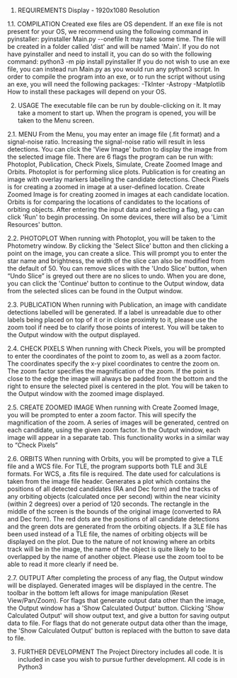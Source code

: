 1. REQUIREMENTS
Display - 1920x1080 Resolution

1.1. COMPILATION
Created exe files are OS dependent. If an exe file is not present for your OS, we recommend using the following command in pyinstaller:
pyinstaller Main.py --onefile
It may take some time. The file will be created in a folder called 'dist' and will be named 'Main'.
If you do not have pyinstaller and need to install it, you can do so with the following command:
python3 -m pip install pyinstaller
If you do not wish to use an exe file, you can instead run Main.py as you would run any python3 script.
In order to compile the program into an exe, or to run the script without using an exe, you will need the following packages:
-TkInter
-Astropy
-Matplotlib
How to install these packages will depend on your OS.

2. USAGE
The executable file can be run by double-clicking on it. It may take a moment to start up.
When the program is opened, you will be taken to the Menu screen.

2.1. MENU
From the Menu, you may enter an image file (.fit format) and a signal-noise ratio. Increasing the signal-noise ratio will result in less detections.
You can click the 'View Image' button to display the image from the selected image file.
There are 6 flags the program can be run with: Photoplot, Publication, Check Pixels, Simulate, Create Zoomed Image and Orbits.
Photoplot is for performing slice plots.
Publication is for creating an image with overlay markers labelling the candidate detections.
Check Pixels is for creating a zoomed in image at a user-defined location.
Create Zoomed Image is for creating zoomed in images at each candidate location.
Orbits is for comparing the locations of candidates to the locations of orbiting objects.
After entering the input data and selecting a flag, you can click 'Run' to begin processing.
On some devices, there will also be a 'Limit Resources' button.

2.2. PHOTOPLOT
When running with Photoplot, you will be taken to the Photometry window.
By clicking the 'Select Slice' button and then clicking a point on the image, you can create a slice.
This will prompt you to enter the star name and brightness, the width of the slice can also be modified from the default of 50.
You can remove slices with the 'Undo Slice' button, when “Undo Slice” is greyed out there are no slices to undo.
When you are done, you can click the 'Continue' button to continue to the Output window, data from the selected slices can be found in the Output window.

2.3. PUBLICATION
When running with Publication, an image with candidate detections labelled will be generated. If a label is unreadable due to other labels being placed on top of it or in close proximity to it, please use the zoom tool if need be to clarify those points of interest.
You will be taken to the Output window with the output displayed.

2.4. CHECK PIXELS
When running with Check Pixels, you will be prompted to enter the coordinates of the point to zoom to, as well as a zoom factor.
The coordinates specify the x-y pixel coordinates to centre the zoom on.
The zoom factor specifies the magnification of the zoom.
If the point is close to the edge the image will always be padded from the bottom and the right to ensure the selected pixel is centered in the plot.
You will be taken to the Output window with the zoomed image displayed.

2.5. CREATE ZOOMED IMAGE
When running with Create Zoomed Image, you will be prompted to enter a zoom factor.
This will specify the magnification of the zoom.
A series of images will be generated, centred on each candidate, using the given zoom factor.
In the Output window, each image will appear in a separate tab. This functionality works in a similar way to “Check Pixels”

2.6. ORBITS
When running with Orbits, you will be prompted to give a TLE file and a WCS file.
For TLE, the program supports both TLE and 3LE formats.
For WCS, a .fits file is required.
The date used for calculations is taken from the image file header.
Generates a plot which contains the positions of all detected candidates (RA and Dec form) and the tracks of any orbiting objects (calculated once per second) within the near vicinity (within 2 degrees) over a period of 120 seconds.
The rectangle in the middle of the screen is the bounds of the original image (converted to RA and Dec form). The red dots are the positions of all candidate detections and the green dots are generated from the orbiting objects.
If a 3LE file has been used instead of a TLE file, the names of orbiting objects will be displayed on the plot. Due to the nature of not knowing where an orbits track will be in the image, the name of the object is quite likely to be overlapped by the name of another object. Please use the zoom tool to be able to read it more clearly if need be.

2.7. OUTPUT
After completing the process of any flag, the Output window will be displayed.
Generated images will be displayed in the centre.
The toolbar in the bottom left allows for image manipulation (Reset View/Pan/Zoom).
For flags that generate output data other than the image, the Output window has a 'Show Calculated Output' button.
Clicking 'Show Calculated Output' will show output text, and give a button for saving output data to file.
For flags that do not generate output data other than the image, the 'Show Calculated Output' button is replaced with the button to save data to file.


3. FURTHER DEVELOPMENT
The Project Directory includes all code. It is included in case you wish to pursue further development.
All code is in Python3